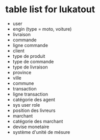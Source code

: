 # table list for lukatout

- user
- engin (type = moto, voiture)
- livraison
- commande
- ligne commande
- client
- type de produit
- type de commande 
- type de livraison
- province
- ville 
- commune
- transaction
- ligne transaction
- catégorie des agent
- sys user role
- position des livreurs
- marchant
- catégorie des marchant
- devise monetaire
- système d'unité de mésure